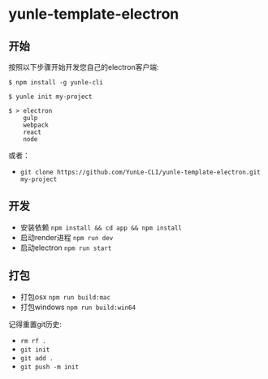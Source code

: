 # yunle-template-electron


## 开始

按照以下步骤开始开发您自己的electron客户端:

```
$ npm install -g yunle-cli

$ yunle init my-project

$ > electron
    gulp
    webpack
    react
    node
```

或者： 

* ```git clone https://github.com/YunLe-CLI/yunle-template-electron.git my-project```

## 开发

* 安装依赖 ``` npm install && cd app && npm install ```
* 启动render进程 ``` npm run dev ```
* 启动electron ``` npm run start ```

## 打包
* 打包osx ``` npm run build:mac ```
* 打包windows ``` npm run build:win64 ```

记得重置git历史:

* ```rm rf .```
* ```git init```
* ```git add .```
* ```git push -m init```
